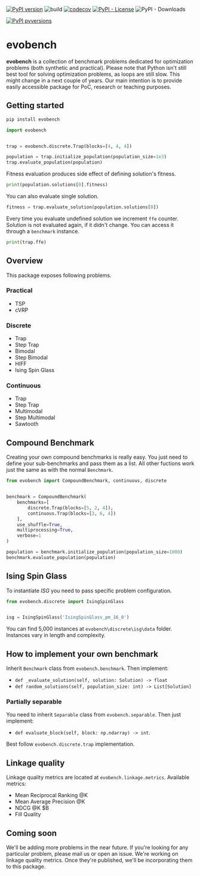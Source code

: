 [![PyPI version](https://badge.fury.io/py/evobench.svg)](https://badge.fury.io/py/evobench)
![build](https://github.com/piotr-rarus/evobench/actions/workflows/build.yml/badge.svg?branch=master)
[![codecov](https://codecov.io/gh/piotr-rarus/evobench/branch/master/graph/badge.svg?token=D2M7V412G0)](https://codecov.io/gh/piotr-rarus/evobench)
[![PyPI - License](https://img.shields.io/pypi/l/evobench)](https://github.com/piotr-rarus/evobench/blob/master/LICENSE)
![PyPI - Downloads](https://img.shields.io/pypi/dm/evobench)

[![PyPI pyversions](https://img.shields.io/pypi/pyversions/evobench.svg)](https://pypi.python.org/pypi/evobench/)



# evobench

__evobench__ is a collection of benchmark problems dedicated for optimization problems (both synthetic and practical). Please note that Python isn't still best tool for solving optimization problems, as loops are still slow. This might change in a next couple of years. Our main intention is to provide easily accessible package for PoC, research or teaching purposes.

## Getting started

```sh
pip install evobench
```

```py
import evobench


trap = evobench.discrete.Trap(blocks=[4, 4, 4])

population = trap.initialize_population(population_size=1e3)
trap.evaluate_population(population)
```

Fitness evaluation produces side effect of defining solution's fitness.

```py
print(population.solutions[0].fitness)
```

You can also evaluate single solution.

```py
fitness = trap.evaluate_solution(population.solutions[0])
```

Every time you evaluate undefined solution we increment `ffe` counter.
Solution is not evaluated again, if it didn't change.
You can access it through a `benchmark` instance.

```py
print(trap.ffe)
```

## Overview

This package exposes following problems.

### Practical

- TSP
- cVRP

### Discrete

- Trap
- Step Trap
- Bimodal
- Step Bimodal
- HIFF
- Ising Spin Glass

### Continuous

- Trap
- Step Trap
- Multimodal
- Step Multimodal
- Sawtooth

## Compound Benchmark

Creating your own compound benchmarks is really easy.
You just need to define your sub-benchmarks and pass them as a list. All other fuctions work just the same as with the normal `Benchmark`.

```py
from evobench import CompoundBenchmark, continuous, discrete


benchmark = CompoundBenchmark(
    benchmarks=[
        discrete.Trap(blocks=[5, 2, 4]),
        continuous.Trap(blocks=[3, 6, 4])
    ],
    use_shuffle=True,
    multiprocessing=True,
    verbose=1
)

population = benchmark.initialize_population(population_size=1000)
benchmark.evaluate_population(population)
```

## Ising Spin Glass

To instantiate _ISG_ you need to pass specific problem configuration.

```py
from evobench.discrete import IsingSpinGlass


isg = IsingSpinGlass('IsingSpinGlass_pm_16_0')
```

You can find 5,000 instances at `evobench\discrete\isg\data` folder. Instances vary in length and complexity.

## How to implement your own benchmark

Inherit `Benchmark` class from `evobench.benchmark`. Then implement:

- `def _evaluate_solution(self, solution: Solution) -> float`
- `def random_solutions(self, population_size: int) -> List[Solution]`

### Partially separable

You need to inherit `Separable` class from `evobench.separable`.
Then just implement:

- `def evaluate_block(self, block: np.ndarray) -> int`.

Best follow `evobench.discrete.trap` implementation.

## Linkage quality

Linkage quality metrics are located at `evobench.linkage.metrics`.
Available metrics:

- Mean Reciprocal Ranking @K
- Mean Average Precision @K
- NDCG @K $B
- Fill Quality

## Coming soon

We'll be adding more problems in the near future. If you're looking for any particular problem, please mail us or open an issue.
We're working on linkage quality metrics. Once they're published, we'll be incorporating them to this package.

